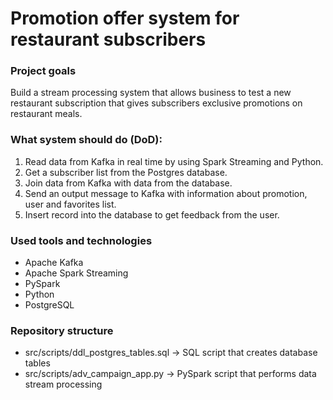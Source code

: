 # Promotion offer system for restaurant subscribers

### Project goals
Build a stream processing system that allows business to test a new restaurant subscription that gives subscribers exclusive promotions on restaurant meals.

### What system should do (DoD):
1. Read data from Kafka in real time by using Spark Streaming and Python.
2. Get a subscriber list from the Postgres database. 
3. Join data from Kafka with data from the database.
5. Send an output message to Kafka with information about promotion, user and favorites list.
6. Insert record into the database to get feedback from the user.

### Used tools and technologies
 - Apache Kafka
 - Apache Spark Streaming
 - PySpark
 - Python
 - PostgreSQL

### Repository structure
- src/scripts/ddl_postgres_tables.sql -> SQL script that creates database tables
- src/scripts/adv_campaign_app.py -> PySpark script that performs data stream processing  
